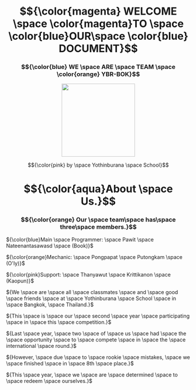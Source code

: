 # $${\color{magenta} WELCOME \space \color{magenta}TO \space \color{blue}OUR\space \color{blue} DOCUMENT}$$
  
### $${\color{blue} WE \space ARE \space TEAM \space \color{orange} YBR-BOK}$$

<p align="center">
  <img src="https://ybrobot.club/image/YB%20Robot%20logo.png" width="200"/>
</p>

$${\color{pink} by \space Yothinburana \space School}$$

# $${\color{aqua}About \space Us.}$$

### $${\color{orange} Our \space team\space has\space three\space members.}$$

${\color{blue}Main \space Programmer: \space Pawit \space Nateenantasawasd \space (Book)}$

${\color{orange}Mechanic: \space Pongpapat \space Putongkam \space (O'ly)}$

${\color{pink}Support: \space Thanyawut \space Krittikanon \space (Kaopun)}$

${We \space are \space all \space classmates \space and \space good \space friends \space at \space Yothinburana \space School \space in \space Bangkok, \space Thailand.}$

${This \space is \space our \space second \space year \space participating \space in \space this \space competition.}$

${Last \space year, \space two \space of \space us \space had \space the \space opportunity \space to \space compete \space in \space the \space international \space round.}$

${However, \space due \space to \space rookie \space mistakes, \space we \space finished \space in \space 8th \space place.}$

${This \space year, \space we \space are \space determined \space to \space redeem \space ourselves.}$
